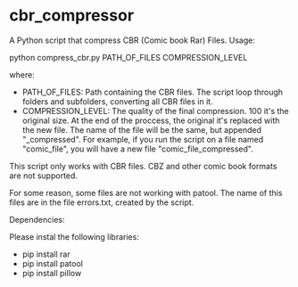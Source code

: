 # cbr_compressor

A Python script that compress CBR (Comic book Rar) Files. Usage:

python compress_cbr.py PATH_OF_FILES COMPRESSION_LEVEL

where:

* PATH_OF_FILES: Path containing the CBR files. The script loop through folders and subfolders, converting all CBR files in it.
* COMPRESSION_LEVEL: The quality of the final compression. 100 it's the original size. At the end of the proccess, the original it's replaced with the new file. The name of the file will be the same, but appended "_compressed". For example, if you run the script on a file named "comic_file", you will have a new file "comic_file_compressed".

This script only works with CBR files. CBZ and other comic book formats are not supported.

For some reason, some files are not working with patool. The name of this files are in the file errors.txt, created by the script.

Dependencies:

Please instal the following libraries: 

* pip install rar 
* pip install patool
*  pip install pillow

